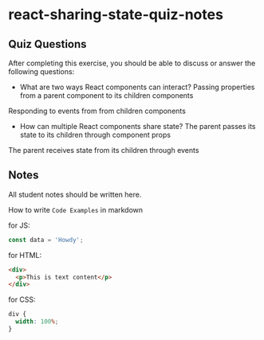 # react-sharing-state-quiz-notes

## Quiz Questions

After completing this exercise, you should be able to discuss or answer the following questions:

- What are two ways React components can interact?
Passing properties from a parent component to its children components

Responding to events from from children components

- How can multiple React components share state?
 The parent passes its state to its children through component props

 The parent receives state from its children through events

## Notes

All student notes should be written here.

How to write `Code Examples` in markdown

for JS:

```js
const data = 'Howdy';
```

for HTML:

```html
<div>
  <p>This is text content</p>
</div>
```

for CSS:

```css
div {
  width: 100%;
}
```
